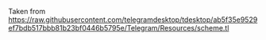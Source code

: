 Taken from https://raw.githubusercontent.com/telegramdesktop/tdesktop/ab5f35e9529ef7bdb517bbb81b23bf0446b5795e/Telegram/Resources/scheme.tl
